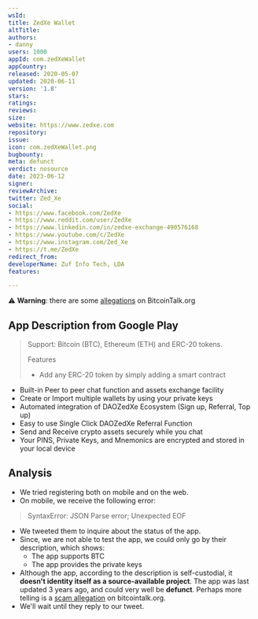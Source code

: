 ```yaml
---
wsId: 
title: ZedXe Wallet
altTitle: 
authors:
- danny
users: 1000
appId: com.zedXeWallet
appCountry: 
released: 2020-05-07
updated: 2020-06-11
version: '1.8'
stars: 
ratings: 
reviews: 
size: 
website: https://www.zedxe.com
repository: 
issue: 
icon: com.zedXeWallet.png
bugbounty: 
meta: defunct
verdict: nosource
date: 2023-06-12
signer: 
reviewArchive: 
twitter: Zed_Xe
social:
- https://www.facebook.com/ZedXe
- https://www.reddit.com/user/ZedXe
- https://www.linkedin.com/in/zedxe-exchange-490576168
- https://www.youtube.com/c/ZedXe
- https://www.instagram.com/Zed_Xe
- https://t.me/ZedXe
redirect_from: 
developerName: Zuf Info Tech, LDA
features: 

---
```


⚠️ **Warning**: there are some [allegations](https://bitcointalk.org/index.php?action=printpage;topic=5050117.0) on BitcoinTalk.org

## App Description from Google Play

> Support: Bitcoin (BTC), Ethereum (ETH) and ERC-20 tokens.
>
> Features
> - Add any ERC-20 token by simply adding a smart contract
- Built-in Peer to peer chat function and assets exchange facility
- Create or Import multiple wallets by using your private keys
- Automated integration of DAOZedXe Ecosystem (Sign up, Referral, Top up)
- Easy to use Single Click DAOZedXe Referral Function
- Send and Receive crypto assets securely while you chat
- Your PINS, Private Keys, and Mnemonics are encrypted and stored in your local device 

## Analysis 

- We tried registering both on mobile and on the web. 
- On mobile, we receive the following error:

> SyntaxError: JSON Parse error; Unexpected EOF 

- We tweeted them to inquire about the status of the app. 
- Since, we are not able to test the app, we could only go by their description, which shows: 
  - The app supports BTC 
  - The app provides the private keys 
- Although the app, according to the description is self-custodial, it **doesn't identity itself as a source-available project**. The app was last updated 3 years ago, and could very well be **defunct**. Perhaps more telling is a [scam allegation](https://bitcointalk.org/index.php?action=printpage;topic=5050117.0) on bitcointalk.org.
- We'll wait until they reply to our tweet.


